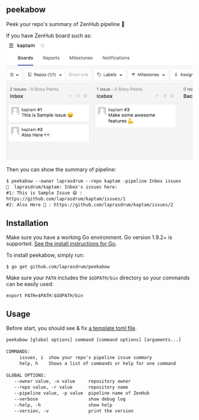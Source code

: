 ## peekabow

Peek your repo's summary of ZenHub pipeline :baby:

If you have ZenHub board such as:
![sample board](./.github/img/board.png)

Then you can show the summary of pipeline:

```
$ peekabow --owner laprasdrum --repo kaptam -pipeline Inbox issues                       🔽  laprasdrum/kaptam: Inbox's issues here:
#1: This is Sample Issue 😄 : https://github.com/laprasdrum/kaptam/issues/1
#2: Also Here 👀 : https://github.com/laprasdrum/kaptam/issues/2
```

## Installation

Make sure you have a working Go environment.  Go version 1.9.2+ is supported.  [See
the install instructions for Go](http://golang.org/doc/install.html).

To install peekabow, simply run:
```
$ go get github.com/laprasdrum/peekabow
```

Make sure your `PATH` includes the `$GOPATH/bin` directory so your commands can
be easily used:
```
export PATH=$PATH:$GOPATH/bin
```

## Usage

Before start, you should see & fix [a template toml file](./config.toml.template).

```
peekabow [global options] command [command options] [arguments...]

COMMANDS:
     issues, i  show your repo's pipeline issue summary
     help, h    Shows a list of commands or help for one command

GLOBAL OPTIONS:
   --owner value, -o value     repository owner
   --repo value, -r value      repository name
   --pipeline value, -p value  pipeline name of ZenHub
   --verbose                   show debug log
   --help, -h                  show help
   --version, -v               print the version
```